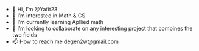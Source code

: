 - 👋 Hi, I’m @Yafit23
- 👀 I’m interested in Math & CS
- 🌱 I’m currently learning Apllied math
- 💞️ I’m looking to collaborate on any interesting project that combines the two fields 
- 📫 How to reach me degen2w@gmail.com

<!---
Yafit23/Yafit23 is a ✨ special ✨ repository because its `README.md` (this file) appears on your GitHub profile.
You can click the Preview link to take a look at your changes.
--->
